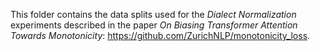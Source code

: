 This folder contains the data splits used for the _Dialect Normalization_ experiments described in the paper _On Biasing Transformer Attention Towards Monotonicity_: https://github.com/ZurichNLP/monotonicity_loss.
